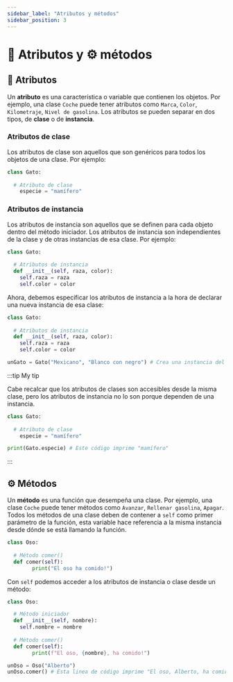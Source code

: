 ```yaml
---
sidebar_label: "Atributos y métodos"
sidebar_position: 3
---
```


# 🎨 Atributos y ⚙️ métodos

## 🎨 Atributos

Un **atributo** es una característica o variable que contienen los objetos. Por ejemplo, una clase `Coche` puede tener atributos como `Marca`, `Color`, `Kilometraje`, `Nivel de gasolina`. Los atributos se pueden separar en dos tipos, de **clase** o de **instancia**.

### Atributos de clase

Los atributos de clase son aquellos que son genéricos para todos los objetos de una clase. Por ejemplo:

```python title="Ejemplo de una clase con un atributo de clase"
class Gato:
	
  # Atributo de clase
	especie = "mamífero"
```

### Atributos de instancia

Los atributos de instancia son aquellos que se definen para cada objeto dentro del método iniciador. Los atributos de instancia son independientes de la clase y de otras instancias de esa clase. Por ejemplo:

```python title="Ejemplo de una clase con un atributo de instancia"
class Gato:
	
  # Atributos de instancia
  def __init__(self, raza, color):
    self.raza = raza
    self.color = color
```

Ahora, debemos especificar los atributos de instancia a la hora de declarar una nueva instancia de esa clase:

```python title="Ejemplo de cómo definir los atributos de instancia"
class Gato:
	
  # Atributos de instancia
  def __init__(self, raza, color):
    self.raza = raza
    self.color = color

unGato = Gato("Mexicano", "Blanco con negro") # Crea una instancia del objeto Gato con atributos de instancia en específico.
```

:::tip My tip

Cabe recalcar que los atributos de clases son accesibles desde la misma clase, pero los atributos de instancia no lo son porque dependen de una instancia.

```python title="Ejemplo de la obtención de un atributo de clase"
class Gato:
	
  # Atributo de clase
	especie = "mamífero"

print(Gato.especie) # Este código imprime "mamífero"
```

:::

## ⚙️ Métodos

Un **método** es una función que desempeña una clase. Por ejemplo, una clase `Coche` puede tener métodos como `Avanzar`, `Rellenar gasolina`, `Apagar`. Todos los métodos de una clase deben de contener a `self` como primer parámetro de la función, esta variable hace referencia a la misma instancia desde dónde se está llamando la función.

```python title="Ejemplo de una clase con un método"
class Oso:
	
  # Método comer()
  def comer(self):
		print("El oso ha comido!")
```

Con `self` podemos acceder a los atributos de instancia o clase desde un método:


```python title="Ejemplo de cómo acceder a un atributo desde un método"
class Oso:

  # Método iniciador
  def __init__(self, nombre):
    self.nombre = nombre
	
  # Método comer()
  def comer(self):
		print(f"El oso, {nombre}, ha comido!")

unOso = Oso("Alberto")
unOso.comer() # Esta linea de código imprime "El oso, Alberto, ha comido!"
```
